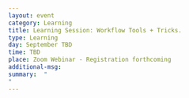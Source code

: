 ```yaml
---
layout: event
category: Learning
title: Learning Session: Workflow Tools + Tricks.
type: Learning
day: September TBD
time: TBD
place: Zoom Webinar - Registration forthcoming
additional-msg:
summary:  "
"
---
```

